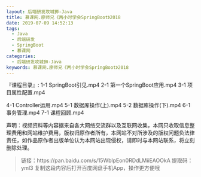 ```yaml
---
layout: 后端研发攻城狮-Java
title: 慕课网.廖师兄《两小时学会SpringBoot》2018
date: 2019-07-09 14:52:13
tags:
  - Java
  - 后端研发
  - SpringBoot
  - 慕课网
categories:
  - 后端研发攻城狮-Java
keywords: 慕课网.廖师兄《两小时学会SpringBoot》2018
---
```

『课程目录』: 
1-1 SpringBoot引见.mp4
2-1 第一个SpringBoot应用.mp4
3-1 项目属性配置.mp4
<!-- more -->
4-1 Controller运用.mp4
5-1 数据库操作(上).mp4
5-2 数据库操作(下).mp4
6-1 事务管理.mp4
7-1 课程回顾.mp4
<div class="post-copyright">
    <div class="post-copyright__author">
      <span class="post-copyright-meta">声明：视频资料等内容据来自各大网络交流群以及互联网收集，本网只收取信息整理费用和网站维护费用，版权归原作者所有，本网站不对所涉及的版权问题负法律责任，如作品原作者出版单位认为本网站出现侵权，请即时与本网站联系，将立刻删除处理。 </span>
    </div>
</div>

<blockquote class="blockquote-center">
链接：https://pan.baidu.com/s/15WblpEon0RDdLMiiEAOOkA 
提取码：yml3 
复制这段内容后打开百度网盘手机App，操作更方便哦
</blockquote>

